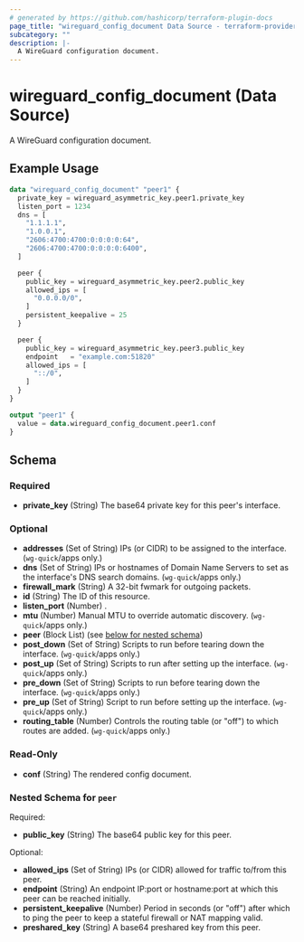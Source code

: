 ```yaml
---
# generated by https://github.com/hashicorp/terraform-plugin-docs
page_title: "wireguard_config_document Data Source - terraform-provider-wireguard"
subcategory: ""
description: |-
  A WireGuard configuration document.
---
```


# wireguard_config_document (Data Source)

A WireGuard configuration document.

## Example Usage

```terraform
data "wireguard_config_document" "peer1" {
  private_key = wireguard_asymmetric_key.peer1.private_key
  listen_port = 1234
  dns = [
    "1.1.1.1",
    "1.0.0.1",
    "2606:4700:4700:0:0:0:0:64",
    "2606:4700:4700:0:0:0:0:6400",
  ]

  peer {
    public_key = wireguard_asymmetric_key.peer2.public_key
    allowed_ips = [
      "0.0.0.0/0",
    ]
    persistent_keepalive = 25
  }

  peer {
    public_key = wireguard_asymmetric_key.peer3.public_key
    endpoint   = "example.com:51820"
    allowed_ips = [
      "::/0",
    ]
  }
}

output "peer1" {
  value = data.wireguard_config_document.peer1.conf
}
```

<!-- schema generated by tfplugindocs -->
## Schema

### Required

- **private_key** (String) The base64 private key for this peer's interface.

### Optional

- **addresses** (Set of String) IPs (or CIDR) to be assigned to the interface. (`wg-quick`/apps only.)
- **dns** (Set of String) IPs or hostnames of Domain Name Servers to set as the interface's DNS search domains. (`wg-quick`/apps only.)
- **firewall_mark** (String) A 32-bit fwmark for outgoing packets.
- **id** (String) The ID of this resource.
- **listen_port** (Number) .
- **mtu** (Number) Manual MTU to override automatic discovery. (`wg-quick`/apps only.)
- **peer** (Block List) (see [below for nested schema](#nestedblock--peer))
- **post_down** (Set of String) Scripts to run before tearing down the interface. (`wg-quick`/apps only.)
- **post_up** (Set of String) Scripts to run after setting up the interface. (`wg-quick`/apps only.)
- **pre_down** (Set of String) Scripts to run before tearing down the interface. (`wg-quick`/apps only.)
- **pre_up** (Set of String) Script to run before setting up the interface. (`wg-quick`/apps only.)
- **routing_table** (Number) Controls the routing table (or "off") to which routes are added. (`wg-quick`/apps only.)

### Read-Only

- **conf** (String) The rendered config document.

<a id="nestedblock--peer"></a>
### Nested Schema for `peer`

Required:

- **public_key** (String) The base64 public key for this peer.

Optional:

- **allowed_ips** (Set of String) IPs (or CIDR) allowed for traffic to/from this peer.
- **endpoint** (String) An endpoint IP:port or hostname:port at which this peer can be reached initially.
- **persistent_keepalive** (Number) Period in seconds (or "off") after which to ping the peer to keep a stateful firewall or NAT mapping valid.
- **preshared_key** (String) A base64 preshared key from this peer.


